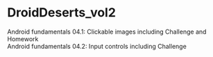 # DroidDeserts_vol2
Android fundamentals 04.1: Clickable images including Challenge and Homework <br />
Android fundamentals 04.2: Input controls including Challenge
